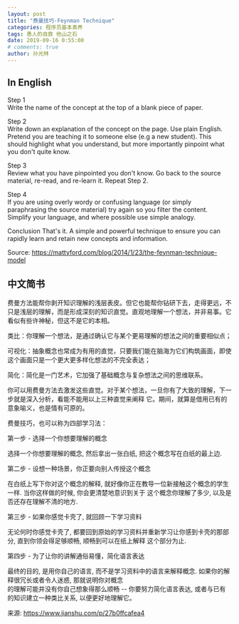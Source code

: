 ```yaml
---
layout: post
title: "费曼技巧-Feynman Technique"
categories: 程序员基本素养
tags: 愚人的自救 他山之石
date: 2019-09-16 0:55:00
# comments: true
author: 孙光林
---
```

## In English






Step 1  
Write the name of the concept at the top of a blank piece of paper.

Step 2  
Write down an explanation of the concept on the page. Use plain English. Pretend you are teaching it to someone else (e.g a new student). This should highlight what you understand, but more importantly pinpoint what you don't quite know.

Step 3  
Review what you have pinpointed you don't know. Go back to the source material, re-read, and re-learn it. Repeat Step 2.

Step 4  
If you are using overly wordy or confusing language (or simply paraphrasing the source material) try again so you filter the content. Simplify your language, and where possible use simple analogy.

Conclusion
That's it. A simple and powerful technique to ensure you can rapidly learn and retain new concepts and information.

Source:  <a href="https://mattyford.com/blog/2014/1/23/the-feynman-technique-model" _blank: target>https://mattyford.com/blog/2014/1/23/the-feynman-technique-model</a>


## 中文简书

费曼方法能帮你剥开知识理解的浅层表皮。但它也能帮你钻研下去，走得更远，不只是浅层的理解，而是形成深刻的知识直觉。直观地理解一个想法，并非易事。它看似有些许神秘，但这不是它的本相。  

类比：你理解一个想法，是通过确认它与某个更易理解的想法之间的重要相似点；  

可视化：抽象概念也常成为有用的直觉，只要我们能在脑海为它们构筑画面，即使这个画面只是一个更大更多样化想法的不完全表达；  

简化：简化是一门艺术，它加强了基础概念与复杂想法之间的思维联系。  

你可以用费曼方法去激发这些直觉。对于某个想法，一旦你有了大致的理解，下一步就是深入分析，看能不能用以上三种直觉来阐释  它。期间，就算是借用已有的意象喻义，也是情有可原的。  

费曼技巧，也可以称为四部学习法：  

第一步 - 选择一个你想要理解的概念  

选择一个你想要理解的概念, 然后拿出一张白纸, 把这个概念写在白纸的最上边.  

第二步 - 设想一种场景，你正要向别人传授这个概念  

在白纸上写下你对这个概念的解释, 就好像你正在教导一位新接触这个概念的学生一样. 当你这样做的时候, 你会更清楚地意识到关于 这个概念你理解了多少, 以及是否还存在理解不清的地方.  

第三步 - 如果你感觉卡壳了, 就回顾一下学习资料  

无论何时你感觉卡壳了, 都要回到原始的学习资料并重新学习让你感到卡壳的那部分, 直到你领会得足够顺畅, 顺畅到可以在纸上解释 这个部分为止.  

第四步 - 为了让你的讲解通俗易懂，简化语言表达  

最终的目的, 是用你自己的语言, 而不是学习资料中的语言来解释概念. 如果你的解释很冗长或者令人迷惑, 那就说明你对概念  
的理解可能并没有你自己想象得那么顺畅 -- 你要努力简化语言表达, 或者与已有的知识建立一种类比关系, 以便更好地理解它。  

来源: <a href="https://www.jianshu.com/p/27b0ffcafea4" _blank: target>https://www.jianshu.com/p/27b0ffcafea4</a>